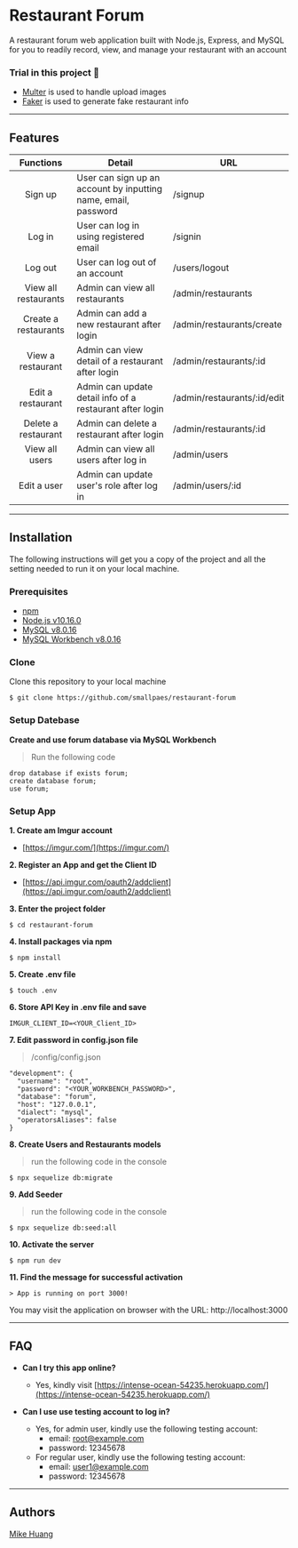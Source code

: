 # Restaurant Forum
A restaurant forum web application built with Node.js, Express, and MySQL for you to readily record, view, and manage your restaurant with an account


### Trial in this project 🤠
+ [Multer](https://www.npmjs.com/package/multer) is used to handle upload images
+ [Faker](https://www.npmjs.com/package/faker) is used to generate fake restaurant info


___

## Features
| Functions              | Detail                                            | URL                         |
| :--------------------: | ------------------------------------------------- | --------------------------- |
| Sign up | User can sign up an account by inputting name, email, password | /signup |
| Log in | User can log in using registered email | /signin |
| Log out | User can log out of an account | /users/logout |
| View all restaurants | Admin can view all restaurants | /admin/restaurants |
| Create a restaurants | Admin can add a new restaurant after login | /admin/restaurants/create |
| View a restaurant | Admin can view detail of a restaurant after login | /admin/restaurants/:id |
| Edit a restaurant | Admin can update detail info of a restaurant after login | /admin/restaurants/:id/edit |
| Delete a restaurant | Admin can delete a restaurant after login | /admin/restaurants/:id |
| View all users | Admin can view all users after log in | /admin/users |
| Edit a user | Admin can update user's role after log in | /admin/users/:id |

___

## Installation
The following instructions will get you a copy of the project and all the setting needed to run it on your local machine.


### Prerequisites

- [npm](https://www.npmjs.com/get-npm)
- [Node.js v10.16.0](https://nodejs.org/en/download/)
- [MySQL v8.0.16](https://dev.mysql.com/downloads/mysql/)
- [MySQL Workbench v8.0.16](https://dev.mysql.com/downloads/workbench/)


### Clone

Clone this repository to your local machine

```
$ git clone https://github.com/smallpaes/restaurant-forum
```

### Setup Datebase

**Create and use forum database via MySQL Workbench**

> Run the following code
```
drop database if exists forum;
create database forum;
use forum;
```

### Setup App

**1. Create am Imgur account**
- [https://imgur.com/](https://imgur.com/)

**2. Register an App and get the Client ID**
- [https://api.imgur.com/oauth2/addclient](https://api.imgur.com/oauth2/addclient)

**3. Enter the project folder**

```
$ cd restaurant-forum
```

**4. Install packages via npm**

```
$ npm install
```

**5. Create .env file**

```
$ touch .env
```

**6. Store API Key in .env file and save**

```
IMGUR_CLIENT_ID=<YOUR_Client_ID>
```

**7. Edit password in config.json file**

> /config/config.json
```
"development": {
  "username": "root",
  "password": "<YOUR_WORKBENCH_PASSWORD>",
  "database": "forum",
  "host": "127.0.0.1",
  "dialect": "mysql",
  "operatorsAliases": false
}

```

**8. Create Users and Restaurants models**

> run the following code in the console
```
$ npx sequelize db:migrate
```

**9. Add Seeder**

> run the following code in the console
```
$ npx sequelize db:seed:all
```

**10. Activate the server**

```
$ npm run dev
```

**11. Find the message for successful activation**

```
> App is running on port 3000!
```
You may visit the application on browser with the URL: http://localhost:3000

___

## FAQ
- **Can I try this app online?**
    - Yes, kindly visit [https://intense-ocean-54235.herokuapp.com/](https://intense-ocean-54235.herokuapp.com/)
    
- **Can I use use testing account to log in?**
    - Yes, for admin user, kindly use the following testing account:
      - email: root@example.com
      - password: 12345678
    - For regular user, kindly use the following testing account:
      - email: user1@example.com
      - password: 12345678

___


## Authors
[Mike Huang](https://github.com/smallpaes)